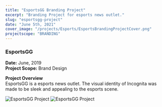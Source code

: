 ```yaml
---
title: "EsportsGG Branding Project"
excerpt: "Branding Project for esports news outlet."
slug: "esportsgg-project"
date: "June 5th, 2021"
cover_image: "/projects/Esports/EsportsBrandingProjectCover.png"
projectscope: "BRANDING"
---
```


### EsportsGG

**Date:** June, 2019  
**Project Scope:** Brand Design

**Project Overview**  
EsportsGG is a esports news outlet. The visual identity of Incognita was made to be sleek and appealing to the esports scene.

![EsportsGG Project](/projects/Esports/EsportsBrandingProject.png)
![EsportsGG Project](/projects/Esports/Intro.gif)
